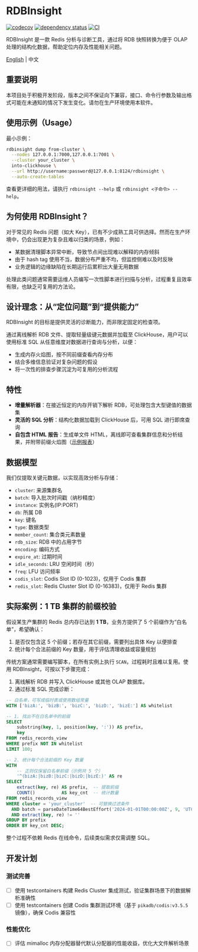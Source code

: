 # RDBInsight

[![codecov](https://codecov.io/gh/DCjanus/rdbinsight/graph/badge.svg?token=KXVIGig53g)](https://codecov.io/gh/DCjanus/rdbinsight)
[![dependency status](https://deps.rs/repo/github/dcjanus/rdbinsight/status.svg)](https://deps.rs/repo/github/dcjanus/rdbinsight)
[![CI](https://github.com/DCjanus/rdbinsight/actions/workflows/ci.yml/badge.svg)](https://github.com/DCjanus/rdbinsight/actions/workflows/ci.yml)

RDBInsight 是一款 Redis 分析与诊断工具，通过将 RDB 快照转换为便于 OLAP 处理的结构化数据，帮助定位内存及性能相关问题。

[English](README.md) | 中文

## 重要说明

本项目处于积极开发阶段，版本之间不保证向下兼容，接口、命令行参数及输出格式可能在未通知的情况下发生变化。请勿在生产环境使用本软件。

## 使用示例（Usage）

最小示例：

```bash
rdbinsight dump from-cluster \
  --nodes 127.0.0.1:7000,127.0.0.1:7001 \
  --cluster your_cluster \
  into-clickhouse \
  --url http://username:password@127.0.0.1:8124/rdbinsight \
  --auto-create-tables
```

查看更详细的用法，请执行 `rdbinsight --help` 或 `rdbinsight <子命令> --help`。

## 为何使用 RDBInsight？

对于常见的 Redis 问题（如大 Key），已有不少成熟工具可供选择。然而在生产环境中，仍会出现更为复杂且难以归类的场景，例如：

- 某数据清理脚本异常中断，导致节点间出现难以解释的内存倾斜
- 由于 hash tag 使用不当，数据分布严重不均，但监控侧难以及时反映
- 业务逻辑的边缘缺陷在长期运行后累积出大量无用数据

处理此类问题通常需要运维人员编写一次性脚本进行扫描与分析，过程重复且效率有限，也缺乏可复用的方法论。

## 设计理念：从“定位问题”到“提供能力”

RDBInsight 的目标是提供灵活的诊断能力，而非限定固定的检查项。

通过离线解析 RDB 文件、提取轻量级键元数据并加载至 ClickHouse，用户可以使用标准 SQL 从任意维度对数据进行查询与分析，以便：

- 生成内存火焰图，按不同前缀查看内存分布
- 结合多维信息验证对复杂问题的假设
- 将一次性的排查步骤沉淀为可复用的分析流程

## 特性

- **增量解析器**：在接近恒定的内存开销下解析 RDB，可处理包含大型键值的数据集
- **灵活的 SQL 分析**：结构化数据加载到 ClickHouse 后，可用 SQL 进行即席查询
- **自包含 HTML 报告**：生成单文件 HTML，离线即可查看集群信息和分析结果，并附带前缀火焰图（[示例报表](https://dcjanus.github.io/rdbinsight/)）

## 数据模型

我们仅提取关键元数据，以实现高效分析与存储：

- `cluster`: 来源集群名
- `batch`: 导入批次时间戳（纳秒精度）
- `instance`: 实例名(IP:PORT)
- `db`: 所属 DB
- `key`: 键名
- `type`: 数据类型
- `member_count`: 集合类元素数量
- `rdb_size`: RDB 中的占用字节
- `encoding`: 编码方式
- `expire_at`: 过期时间
- `idle_seconds`: LRU 空闲时间（秒）
- `freq`: LFU 访问频率
- `codis_slot`: Codis Slot ID (0-1023)，仅用于 Codis 集群
- `redis_slot`: Redis Cluster Slot ID (0-16383)，仅用于 Redis 集群

## 实际案例：1 TB 集群的前缀校验

假设某生产集群的 Redis 总内存已达到 **1 TB**，业务方提供了 5 个前缀作为“白名单”，希望确认：

1. 是否仅包含这 5 个前缀；若存在其它前缀，需要列出具体 Key 以便排查
2. 统计每个合法前缀的 Key 数量，用于评估清理收益或容量规划

传统方案通常需要编写脚本，在所有实例上执行 `SCAN`，过程耗时且难以复用。使用 RDBInsight，可按以下步骤完成：

1. 离线解析 RDB 并写入 ClickHouse 或其他 OLAP 数据库。
2. 通过标准 SQL 完成诊断：

```sql
-- 白名单，可写成临时表或使用数组常量
WITH ['bizA:', 'bizB:', 'bizC:', 'bizD:', 'bizE:'] AS whitelist

-- 1. 找出不在白名单中的前缀
SELECT
    substring(key, 1, position(key, ':')) AS prefix,
    key
FROM redis_records_view
WHERE prefix NOT IN whitelist
LIMIT 100;

-- 2. 统计每个合法前缀的 Key 数量
WITH
    -- 正则仅保留白名单前缀（示例共 5 个）
    '^(bizA:|bizB:|bizC:|bizD:|bizE:)' AS re
SELECT
    extract(key, re) AS prefix,  -- 提取前缀
    COUNT()          AS key_cnt  -- 统计数量
FROM redis_records_view
WHERE cluster = 'your_cluster'  -- 可替换过滤条件
  AND batch = parseDateTime64BestEffort('2024-01-01T00:00:00Z', 9, 'UTC') -- 指定批次
  AND extract(key, re) != ''
GROUP BY prefix
ORDER BY key_cnt DESC;
```

整个过程不依赖 Redis 在线命令，后续类似需求仅需调整 SQL。

## 开发计划

### 测试完善

- [ ] 使用 testcontainers 构建 Redis Cluster 集成测试，验证集群场景下的数据解析准确性
- [ ] 使用 testcontainers 创建 Codis 集群测试环境（基于 `pikadb/codis:v3.5.5` 镜像），确保 Codis 兼容性

### 性能优化

- [ ] 评估 mimalloc 内存分配器替代默认分配器的性能收益，优化大文件解析场景
